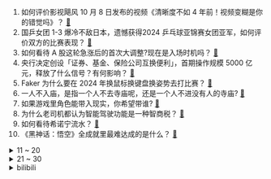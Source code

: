 1. 如何评价影视飓风 10 月 8 日发布的视频《清晰度不如 4 年前！视频变糊是你的错觉吗》？ [:link:](https://www.zhihu.com/question/790765906)
2. 国乒女团 1-3 爆冷不敌日本，遗憾获得2024 乒乓球亚锦赛女团亚军，如何评价双方的比赛表现？ [:link:](https://www.zhihu.com/question/797474474)
3. 如何看待 A 股这轮急涨后的首次大调整?现在是入场时机吗？ [:link:](https://www.zhihu.com/question/792364837)
4. 央行决定创设「证券、基金、保险公司互换便利」，首期操作规模 5000 亿元，释放了什么信号？有何影响？ [:link:](https://www.zhihu.com/question/800626455)
5. Faker 为什么要在 2024 年换鼠标换键盘换姿势去打比赛？ [:link:](https://www.zhihu.com/question/780291982)
6. 一人不入庙，是指一个人不去寺庙呢，还是一个人不进没有人的寺庙? [:link:](https://www.zhihu.com/question/663588528)
7. 如果游戏里角色能带入现实，你希望带谁? [:link:](https://www.zhihu.com/question/665936334)
8. 为什么老司机都认为智能驾驶功能是一种智商税？ [:link:](https://www.zhihu.com/question/715266917)
9. 如何看待希诺宁流水？ [:link:](https://www.zhihu.com/question/793266839)
10. 《黑神话：悟空》全成就里最难达成的是什么？ [:link:](https://www.zhihu.com/question/665554932)
<details>
<summary>11 ~ 20</summary>

11. 记者爆江歌妈妈失独是惊天骗局，质疑其骗捐，江秋莲回怼「能把我怎么地」，具体情况是怎样的？ [:link:](https://www.zhihu.com/question/796292268)
12. M4 MacBook Pro 提前泄露，或为苹果 14 年来最严重产品泄露事件，有哪些信息值得关注？ [:link:](https://www.zhihu.com/question/779121060)
13. 如果一个nba球星整个生涯都在一个弱队当大哥刷数据，他的历史地位能有多高？ [:link:](https://www.zhihu.com/question/778191346)
14. 假雷军国庆 7 天骂翻全网，雷军不得不下场澄清，短视频配音使用雷军 AI 语音会侵权吗? [:link:](https://www.zhihu.com/question/726917567)
15. 影视飓风新视频「揭露各平台压缩视频画质」，被全网下架，反映出哪些问题？你是否觉得视频不如以前清晰了？ [:link:](https://www.zhihu.com/question/794699754)
16. 大一晚自习要干些什么？ [:link:](https://www.zhihu.com/question/783320706)
17. 如何看待《流浪地球3》的演员阵容，对此又有怎样的期待？ [:link:](https://www.zhihu.com/question/768058501)
18. 杭州宣布新房全面取消限价，商贷首套、二套住房最低首付统一为 15%，对当地房地产市场有哪些影响？ [:link:](https://www.zhihu.com/question/794159477)
19. 为什么吃牛肉可以三分熟，猪肉却不可以呢？ [:link:](https://www.zhihu.com/question/552089218)
20. 如何做韩立的朋友？ [:link:](https://www.zhihu.com/question/617606174)
</details>
<details>
<summary>21 ~ 30</summary>

21. 40岁了算不算是高龄产妇？ [:link:](https://www.zhihu.com/question/782441709)
22. 为何老小区加装电梯虎头蛇尾了？ [:link:](https://www.zhihu.com/question/759589179)
23. 有哪些游戏做到了让人“分不清虚拟和现实”？ [:link:](https://www.zhihu.com/question/759505938)
24. 湖南警方通报「旅客在昆明机场出境被坑钱」，系民警陈某个人行为，已停职，并移交纪检调查，如何看待此事？ [:link:](https://www.zhihu.com/question/790282413)
25. 经济学家杨德龙称「三大原因导致市场调整，A 股后续将迎第二波上涨行情」，怎样看待他的观点？走势会如何？ [:link:](https://www.zhihu.com/question/792399320)
26. 如何看待乒乓球亚锦赛女团决赛孙颖莎 2-3 输给张本美和？ [:link:](https://www.zhihu.com/question/797626771)
27. 万代南梦宫宣布更新《铁拳》的赛事规则，如何评价万代南梦宫对“中国选手禁赛事件”的应对? [:link:](https://www.zhihu.com/question/794418748)
28. 女子在养生馆针灸肺被扎破，近半个肺缩没了，这种情况常见吗？针灸有哪些注意事项？ [:link:](https://www.zhihu.com/question/788684530)
29. 诺贝尔连续两个奖项都颁给 AI ，对 AI for science 意味着什么？ [:link:](https://www.zhihu.com/question/782254108)
30. 你对于 2024 年诺贝尔文学奖的预测是什么？谁最有可能获奖？ [:link:](https://www.zhihu.com/question/666096450)
</details><details>
<summary>bilibili</summary>

</details>